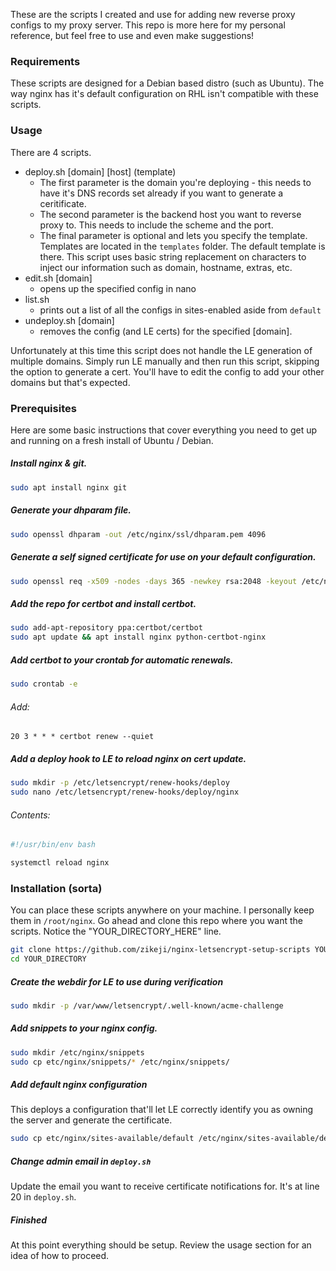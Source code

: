 These are the scripts I created and use for adding new reverse proxy configs to my proxy server. This repo is more here for my personal reference, but feel free to use and even make suggestions!

### Requirements

These scripts are designed for a Debian based distro (such as Ubuntu). The way nginx has it's default configuration on RHL isn't compatible with these scripts.

### Usage

There are 4 scripts.

* deploy.sh [domain] [host] (template)
  * The first parameter is the domain you're deploying - this needs to have it's DNS records set already if you want to generate a ceritificate.
  * The second parameter is the backend host you want to reverse proxy to. This needs to include the scheme and the port.
  * The final parameter is optional and lets you specify the template. Templates are located in the `templates` folder. The default template is there. This script uses basic string replacement on characters to inject our information such as domain, hostname, extras, etc.
* edit.sh [domain]
  * opens up the specified config in nano
* list.sh
  * prints out a list of all the configs in sites-enabled aside from `default`
* undeploy.sh [domain]
  * removes the config (and LE certs) for the specified [domain].

Unfortunately at this time this script does not handle the LE generation of multiple domains. Simply run LE manually and then run this script, skipping the option to generate a cert. You'll have to edit the config to add your other domains but that's expected.

### Prerequisites

Here are some basic instructions that cover everything you need to get up and running on a fresh install of Ubuntu / Debian.

##### Install nginx & git.

```bash
sudo apt install nginx git
```

##### Generate your dhparam file.

```bash
sudo openssl dhparam -out /etc/nginx/ssl/dhparam.pem 4096
```

##### Generate a self signed certificate for use on your default configuration.

```bash
sudo openssl req -x509 -nodes -days 365 -newkey rsa:2048 -keyout /etc/nginx/ssl/nginx.key -out /etc/nginx/ssl/nginx.crt
```

##### Add the repo for certbot and install certbot.

```bash
sudo add-apt-repository ppa:certbot/certbot
sudo apt update && apt install nginx python-certbot-nginx
```

##### Add certbot to your crontab for automatic renewals.

```bash
sudo crontab -e
```

###### Add:

```
20 3 * * * certbot renew --quiet
```

##### Add a deploy hook to LE to reload nginx on cert update.

```bash
sudo mkdir -p /etc/letsencrypt/renew-hooks/deploy
sudo nano /etc/letsencrypt/renew-hooks/deploy/nginx
```

###### Contents:

```bash
#!/usr/bin/env bash

systemctl reload nginx
```

### Installation (sorta)

You can place these scripts anywhere on your machine. I personally keep them in `/root/nginx`. Go ahead and clone this repo where you want the scripts. Notice the "YOUR_DIRECTORY_HERE" line.
```bash
git clone https://github.com/zikeji/nginx-letsencrypt-setup-scripts YOUR_DIRECTORY_HERE
cd YOUR_DIRECTORY
```

##### Create the webdir for LE to use during verification

```bash
sudo mkdir -p /var/www/letsencrypt/.well-known/acme-challenge
```

##### Add snippets to your nginx config.


```bash
sudo mkdir /etc/nginx/snippets
sudo cp etc/nginx/snippets/* /etc/nginx/snippets/
```

##### Add default nginx configuration

This deploys a configuration that'll let LE correctly identify you as owning the server and generate the certificate.

```bash
sudo cp etc/nginx/sites-available/default /etc/nginx/sites-available/default
```

##### Change admin email in `deploy.sh`

Update the email you want to receive certificate notifications for. It's at line 20 in `deploy.sh`.

##### Finished

At this point everything should be setup. Review the usage section for an idea of how to proceed.